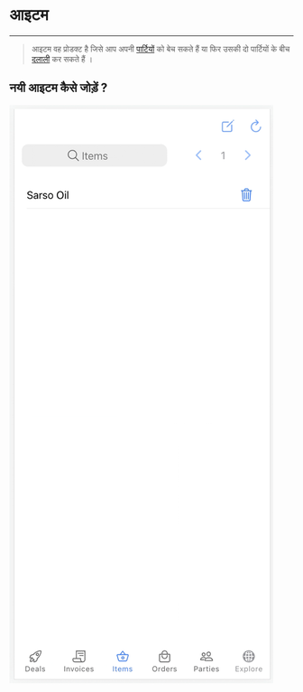 # आइटम 
---

> आइटम वह प्रोडक्ट है जिसे आप अपनी [पार्टियों](../party/readme.md) को बेच सकते हैं या फिर उसकी दो पार्टियों के बीच [दलाली](../deal/readme.md) कर सकते हैं । 

## नयी आइटम कैसे जोड़ें ?

![how to add new item on mobile](../../resources/new%20item.gif)